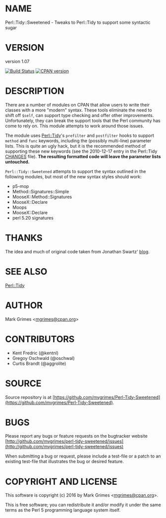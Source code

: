 # NAME

Perl::Tidy::Sweetened - Tweaks to Perl::Tidy to support some syntactic sugar

# VERSION

version 1.07

<div>
    <a href="https://travis-ci.org/mvgrimes/Perl-Tidy-Sweetened"><img src="https://travis-ci.org/mvgrimes/Perl-Tidy-Sweetened.svg?branch=master" alt="Build Status"></a>
    <a href="https://metacpan.org/pod/Perl::Tidy::Sweetened"><img alt="CPAN version" src="https://badge.fury.io/pl/Perl::Tidy::Sweetened.svg" /></a>
</div>

# DESCRIPTION

There are a number of modules on CPAN that allow users to write their classes
with a more "modern" syntax. These tools eliminate the need to shift off
`$self`, can support type checking and offer other improvements.
Unfortunately, they can break the support tools that the Perl community has
come to rely on. This module attempts to work around those issues.

The module uses
[Perl::Tidy](https://metacpan.org/pod/Perl::Tidy)'s `prefilter` and `postfilter` hooks to support `method` and
`func` keywords, including the (possibly multi-line) parameter lists. This is
quite an ugly hack, but it is the recommended method of supporting these new
keywords (see the 2010-12-17 entry in the Perl::Tidy
[CHANGES](https://metacpan.org/source/SHANCOCK/Perl-Tidy-20120714/CHANGES)
file). **The resulting formatted code will leave the parameter lists untouched.**

`Perl::Tidy::Sweetened` attempts to support the syntax outlined in the
following modules, but most of the new syntax styles should work:

- p5-mop
- Method::Signatures::Simple
- MooseX::Method::Signatures
- MooseX::Declare
- Moops
- MooseX::Declare
- perl 5.20 signatures

# THANKS

The idea and much of original code taken from Jonathan Swartz'
[blog](http://www.openswartz.com/2010/12/19/perltidy-and-method-happy-together/).

# SEE ALSO

[Perl::Tidy](https://metacpan.org/pod/Perl::Tidy)

# AUTHOR

Mark Grimes &lt;mgrimes@cpan.org>

# CONTRIBUTORS

- Kent Fredric (@kentnl)
- Gregoy Oschwald (@oschwal)
- Curtis Brandt (@aggrolite)

# SOURCE

Source repository is at [https://github.com/mvgrimes/Perl-Tidy-Sweetened](https://github.com/mvgrimes/Perl-Tidy-Sweetened).

# BUGS

Please report any bugs or feature requests on the bugtracker website [http://github.com/mvgrimes/perl-tidy-sweetened/issues](http://github.com/mvgrimes/perl-tidy-sweetened/issues)

When submitting a bug or request, please include a test-file or a
patch to an existing test-file that illustrates the bug or desired
feature.

# COPYRIGHT AND LICENSE

This software is copyright (c) 2016 by Mark Grimes &lt;mgrimes@cpan.org>.

This is free software; you can redistribute it and/or modify it under
the same terms as the Perl 5 programming language system itself.
